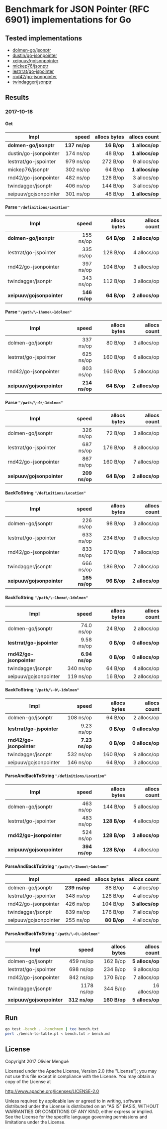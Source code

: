 
# Benchmark for JSON Pointer (RFC 6901) implementations for Go

## Tested implementations

* [dolmen-go/jsonptr](https://github.com/dolmen-go/jsonptr)
* [dustin/go-jsonpointer](https://github.com/dustin/go-jsonpointer)
* [xeipuuv/gojsonpointer](https://github.com/xeipuuv/gojsonpointer)
* [mickep76/jsonptr](https://github.com/mickep76/jsonptr)
* [lestrrat/go-jspointer](https://github.com/lestrrat/go-jspointer)
* [rnd42/go-jsonpointer](https://github.com/rnd42/go-jsonpointer)
* [twindagger/jsonptr](https://github.com/twindagger/jsonptr)

## Results

### 2017-10-18

#### Get

| Impl | speed | allocs bytes | allocs count |
| --- | ---: | ---: | ---: |
| **dolmen-go/jsonptr** | **137 ns/op** | **16 B/op** | **1 allocs/op** |
| dustin/go-jsonpointer | 174 ns/op | 48 B/op | **1 allocs/op** |
| lestrrat/go-jspointer | 979 ns/op | 272 B/op | 9 allocs/op |
| mickep76/jsonptr | 302 ns/op | 64 B/op | **1 allocs/op** |
| rnd42/go-jsonpointer | 482 ns/op | 128 B/op | 3 allocs/op |
| twindagger/jsonptr | 406 ns/op | 144 B/op | 3 allocs/op |
| xeipuuv/gojsonpointer | 301 ns/op | 48 B/op | **1 allocs/op** |

#### Parse `"/definitions/Location"`

| Impl | speed | allocs bytes | allocs count |
| --- | ---: | ---: | ---: |
| **dolmen-go/jsonptr** | 155 ns/op | **64 B/op** | **2 allocs/op** |
| lestrrat/go-jspointer | 335 ns/op | 128 B/op | 4 allocs/op |
| rnd42/go-jsonpointer | 397 ns/op | 104 B/op | 3 allocs/op |
| twindagger/jsonptr | 343 ns/op | 112 B/op | 3 allocs/op |
| **xeipuuv/gojsonpointer** | **146 ns/op** | **64 B/op** | **2 allocs/op** |

#### Parse `"/path/\~1home\~1dolmen"`

| Impl | speed | allocs bytes | allocs count |
| --- | ---: | ---: | ---: |
| dolmen-go/jsonptr | 337 ns/op | 80 B/op | 3 allocs/op |
| lestrrat/go-jspointer | 625 ns/op | 160 B/op | 6 allocs/op |
| rnd42/go-jsonpointer | 803 ns/op | 160 B/op | 5 allocs/op |
| **xeipuuv/gojsonpointer** | **214 ns/op** | **64 B/op** | **2 allocs/op** |

#### Parse `"/path/\~0\~1dolmen"`

| Impl | speed | allocs bytes | allocs count |
| --- | ---: | ---: | ---: |
| dolmen-go/jsonptr | 326 ns/op | 72 B/op | 3 allocs/op |
| lestrrat/go-jspointer | 687 ns/op | 176 B/op | 8 allocs/op |
| rnd42/go-jsonpointer | 867 ns/op | 160 B/op | 7 allocs/op |
| **xeipuuv/gojsonpointer** | **209 ns/op** | **64 B/op** | **2 allocs/op** |

#### BackToString `"/definitions/Location"`

| Impl | speed | allocs bytes | allocs count |
| --- | ---: | ---: | ---: |
| dolmen-go/jsonptr | 226 ns/op | 98 B/op | 3 allocs/op |
| lestrrat/go-jspointer | 633 ns/op | 234 B/op | 9 allocs/op |
| rnd42/go-jsonpointer | 833 ns/op | 170 B/op | 7 allocs/op |
| twindagger/jsonptr | 666 ns/op | 186 B/op | 7 allocs/op |
| **xeipuuv/gojsonpointer** | **165 ns/op** | **96 B/op** | **2 allocs/op** |

#### BackToString `"/path/\~1home\~1dolmen"`

| Impl | speed | allocs bytes | allocs count |
| --- | ---: | ---: | ---: |
| dolmen-go/jsonptr | 74.0 ns/op | 24 B/op | 2 allocs/op |
| **lestrrat/go-jspointer** | 9.58 ns/op | **0 B/op** | **0 allocs/op** |
| **rnd42/go-jsonpointer** | **6.94 ns/op** | **0 B/op** | **0 allocs/op** |
| twindagger/jsonptr | 340 ns/op | 64 B/op | 4 allocs/op |
| xeipuuv/gojsonpointer | 119 ns/op | 16 B/op | 2 allocs/op |

#### BackToString `"/path/\~0\~1dolmen"`

| Impl | speed | allocs bytes | allocs count |
| --- | ---: | ---: | ---: |
| dolmen-go/jsonptr | 108 ns/op | 64 B/op | 2 allocs/op |
| **lestrrat/go-jspointer** | 9.23 ns/op | **0 B/op** | **0 allocs/op** |
| **rnd42/go-jsonpointer** | **7.23 ns/op** | **0 B/op** | **0 allocs/op** |
| twindagger/jsonptr | 532 ns/op | 160 B/op | 9 allocs/op |
| xeipuuv/gojsonpointer | 146 ns/op | 64 B/op | 3 allocs/op |

#### ParseAndBackToString `"/definitions/Location"`

| Impl | speed | allocs bytes | allocs count |
| --- | ---: | ---: | ---: |
| dolmen-go/jsonptr | 463 ns/op | 144 B/op | 5 allocs/op |
| lestrrat/go-jspointer | 483 ns/op | **128 B/op** | 4 allocs/op |
| **rnd42/go-jsonpointer** | 524 ns/op | **128 B/op** | **3 allocs/op** |
| **xeipuuv/gojsonpointer** | **394 ns/op** | **128 B/op** | 4 allocs/op |

#### ParseAndBackToString `"/path/\~1home\~1dolmen"`

| Impl | speed | allocs bytes | allocs count |
| --- | ---: | ---: | ---: |
| dolmen-go/jsonptr | **239 ns/op** | 88 B/op | 4 allocs/op |
| lestrrat/go-jspointer | 348 ns/op | 128 B/op | 4 allocs/op |
| rnd42/go-jsonpointer | 426 ns/op | 104 B/op | **3 allocs/op** |
| twindagger/jsonptr | 839 ns/op | 176 B/op | 7 allocs/op |
| xeipuuv/gojsonpointer | 255 ns/op | **80 B/op** | 4 allocs/op |

#### ParseAndBackToString `"/path/\~0\~1dolmen"`

| Impl | speed | allocs bytes | allocs count |
| --- | ---: | ---: | ---: |
| dolmen-go/jsonptr | 459 ns/op | 162 B/op | **5 allocs/op** |
| lestrrat/go-jspointer | 698 ns/op | 234 B/op | 9 allocs/op |
| rnd42/go-jsonpointer | 842 ns/op | 170 B/op | 7 allocs/op |
| twindagger/jsonptr | 1178 ns/op | 344 B/op | 16 allocs/op |
| **xeipuuv/gojsonpointer** | **312 ns/op** | **160 B/op** | **5 allocs/op** |


## Run

```sh
go test -bench . -benchmem | tee bench.txt
perl ./bench-to-table.pl < bench.txt > bench.md
```

## License

Copyright 2017 Olivier Mengué

Licensed under the Apache License, Version 2.0 (the "License");
you may not use this file except in compliance with the License.
You may obtain a copy of the License at

   http://www.apache.org/licenses/LICENSE-2.0

Unless required by applicable law or agreed to in writing, software
distributed under the License is distributed on an "AS IS" BASIS,
WITHOUT WARRANTIES OR CONDITIONS OF ANY KIND, either express or implied.
See the License for the specific language governing permissions and
limitations under the License.
